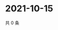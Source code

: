 # 2021-10-15

共 0 条

<!-- BEGIN -->
<!-- 最后更新时间 Fri Oct 15 2021 08:54:35 GMT+0800 (China Standard Time) -->

<!-- END -->
